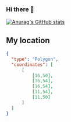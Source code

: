 ### Hi there 👋

<!--
**Magnet-js/Magnet-js** is a ✨ _special_ ✨ repository because its `README.md` (this file) appears on your GitHub profile.

Here are some ideas to get you started:

- 🔭 I’m currently working on ...
- 🌱 I’m currently learning ...
- 👯 I’m looking to collaborate on ...
- 🤔 I’m looking for help with ...
- 💬 Ask me about ...
- 📫 How to reach me: ...
- 😄 Pronouns: ...
- ⚡ Fun fact: ...
-->

[![Anurag's GitHub stats](https://github-readme-stats.vercel.app/api?username=Magnet-js)](https://github.com/Magnet-js/github-readme-stats)


## My location
```geojson
{
  "type": "Polygon",
  "coordinates": [
      [
          [16,50],
          [16,54],
          [16,54],
          [11,54],
          [11,50]
      ]
  ]
}
```
